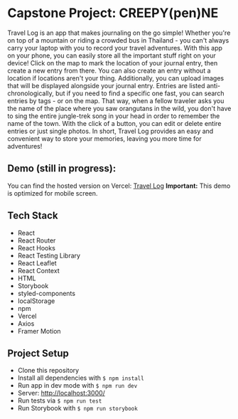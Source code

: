 # Capstone Project: CREEPY(pen)NE

Travel Log is an app that makes journaling on the go simple! Whether you're on top of a mountain or riding a crowded bus in Thailand - you can't always carry your laptop with you to record your travel adventures. With this app on your phone, you can easily store all the important stuff right on your device! Click on the map to mark the location of your journal entry, then create a new entry from there. You can also create an entry without a location if locations aren't your thing. Additionally, you can upload images that will be displayed alongside your journal entry. Entries are listed anti-chronologically, but if you need to find a specific one fast, you can search entries by tags - or on the map. That way, when a fellow traveler asks you the name of the place where you saw orangutans in the wild, you don't have to sing the entire jungle-trek song in your head in order to remember the name of the town. With the click of a button, you can edit or delete entire entries or just single photos. In short, Travel Log provides an easy and convenient way to store your memories, leaving you more time for adventures!

## Demo (still in progress):

You can find the hosted version on Vercel: [Travel Log](https://capstone-project-maggieschuetz.vercel.app/newEntry)
**Important:** This demo is optimized for mobile screen.

## Tech Stack

- React
- React Router
- React Hooks
- React Testing Library
- React Leaflet
- React Context
- HTML
- Storybook
- styled-components
- localStorage
- npm
- Vercel
- Axios
- Framer Motion

## Project Setup

- Clone this repository
- Install all dependencies with `$ npm install`
- Run app in dev mode with `$ npm run dev`
- Server: [http://localhost:3000/](http://localhost:3000/)
- Run tests via `$ npm run test`
- Run Storybook with `$ npm run storybook`
